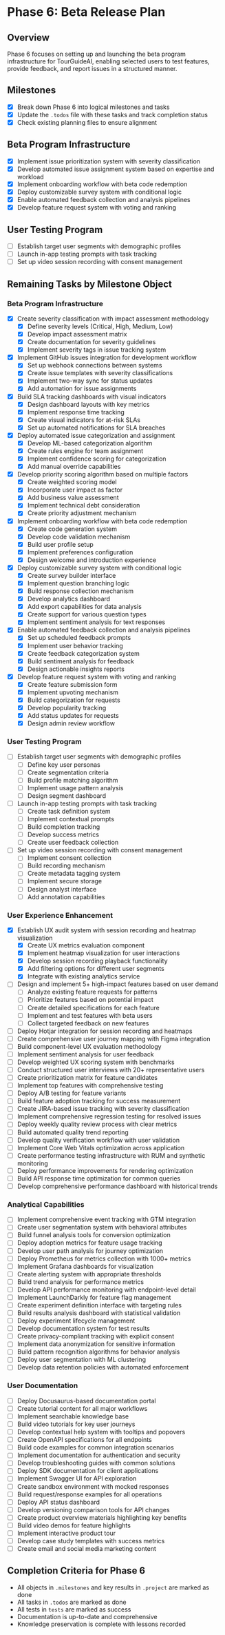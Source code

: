 # Phase 6: Beta Release Plan

## Overview
Phase 6 focuses on setting up and launching the beta program infrastructure for TourGuideAI, enabling selected users to test features, provide feedback, and report issues in a structured manner.

## Milestones

- [X] Break down Phase 6 into logical milestones and tasks
- [X] Update the `.todos` file with these tasks and track completion status
- [X] Check existing planning files to ensure alignment

## Beta Program Infrastructure

- [X] Implement issue prioritization system with severity classification
- [X] Develop automated issue assignment system based on expertise and workload
- [X] Implement onboarding workflow with beta code redemption
- [X] Deploy customizable survey system with conditional logic
- [X] Enable automated feedback collection and analysis pipelines
- [X] Develop feature request system with voting and ranking

## User Testing Program

- [ ] Establish target user segments with demographic profiles
- [ ] Launch in-app testing prompts with task tracking
- [ ] Set up video session recording with consent management

## Remaining Tasks by Milestone Object

### Beta Program Infrastructure
- [X] Create severity classification with impact assessment methodology
  - [X] Define severity levels (Critical, High, Medium, Low)
  - [X] Develop impact assessment matrix
  - [X] Create documentation for severity guidelines
  - [X] Implement severity tags in issue tracking system

- [X] Implement GitHub issues integration for development workflow
  - [X] Set up webhook connections between systems
  - [X] Create issue templates with severity classifications
  - [X] Implement two-way sync for status updates
  - [X] Add automation for issue assignments

- [X] Build SLA tracking dashboards with visual indicators
  - [X] Design dashboard layouts with key metrics
  - [X] Implement response time tracking
  - [X] Create visual indicators for at-risk SLAs
  - [X] Set up automated notifications for SLA breaches

- [X] Deploy automated issue categorization and assignment
  - [X] Develop ML-based categorization algorithm
  - [X] Create rules engine for team assignment
  - [X] Implement confidence scoring for categorization
  - [X] Add manual override capabilities

- [X] Develop priority scoring algorithm based on multiple factors
  - [X] Create weighted scoring model
  - [X] Incorporate user impact as factor
  - [X] Add business value assessment
  - [X] Implement technical debt consideration
  - [X] Create priority adjustment mechanism

- [X] Implement onboarding workflow with beta code redemption
  - [X] Create code generation system
  - [X] Develop code validation mechanism
  - [X] Build user profile setup
  - [X] Implement preferences configuration
  - [X] Design welcome and introduction experience

- [X] Deploy customizable survey system with conditional logic
  - [X] Create survey builder interface
  - [X] Implement question branching logic
  - [X] Build response collection mechanism
  - [X] Develop analytics dashboard
  - [X] Add export capabilities for data analysis
  - [X] Create support for various question types
  - [X] Implement sentiment analysis for text responses

- [X] Enable automated feedback collection and analysis pipelines
  - [X] Set up scheduled feedback prompts
  - [X] Implement user behavior tracking
  - [X] Create feedback categorization system
  - [X] Build sentiment analysis for feedback
  - [X] Design actionable insights reports

- [X] Develop feature request system with voting and ranking
  - [X] Create feature submission form
  - [X] Implement upvoting mechanism
  - [X] Build categorization for requests
  - [X] Develop popularity tracking
  - [X] Add status updates for requests
  - [X] Design admin review workflow

### User Testing Program
- [ ] Establish target user segments with demographic profiles
  - [ ] Define key user personas
  - [ ] Create segmentation criteria
  - [ ] Build profile matching algorithm
  - [ ] Implement usage pattern analysis
  - [ ] Design segment dashboard

- [ ] Launch in-app testing prompts with task tracking
  - [ ] Create task definition system
  - [ ] Implement contextual prompts
  - [ ] Build completion tracking
  - [ ] Develop success metrics
  - [ ] Create user feedback collection

- [ ] Set up video session recording with consent management
  - [ ] Implement consent collection
  - [ ] Build recording mechanism
  - [ ] Create metadata tagging system
  - [ ] Implement secure storage
  - [ ] Design analyst interface
  - [ ] Add annotation capabilities

### User Experience Enhancement
- [X] Establish UX audit system with session recording and heatmap visualization
  - [X] Create UX metrics evaluation component
  - [X] Implement heatmap visualization for user interactions
  - [X] Develop session recording playback functionality
  - [X] Add filtering options for different user segments
  - [X] Integrate with existing analytics service
- [ ] Design and implement 5+ high-impact features based on user demand
  - [ ] Analyze existing feature requests for patterns
  - [ ] Prioritize features based on potential impact
  - [ ] Create detailed specifications for each feature
  - [ ] Implement and test features with beta users
  - [ ] Collect targeted feedback on new features
- [ ] Deploy Hotjar integration for session recording and heatmaps
- [ ] Create comprehensive user journey mapping with Figma integration
- [ ] Build component-level UX evaluation methodology
- [ ] Implement sentiment analysis for user feedback
- [ ] Develop weighted UX scoring system with benchmarks
- [ ] Conduct structured user interviews with 20+ representative users
- [ ] Create prioritization matrix for feature candidates
- [ ] Implement top features with comprehensive testing
- [ ] Deploy A/B testing for feature variants
- [ ] Build feature adoption tracking for success measurement
- [ ] Create JIRA-based issue tracking with severity classification
- [ ] Implement comprehensive regression testing for resolved issues
- [ ] Deploy weekly quality review process with clear metrics
- [ ] Build automated quality trend reporting
- [ ] Develop quality verification workflow with user validation
- [ ] Implement Core Web Vitals optimization across application
- [ ] Create performance testing infrastructure with RUM and synthetic monitoring
- [ ] Deploy performance improvements for rendering optimization
- [ ] Build API response time optimization for common queries
- [ ] Develop comprehensive performance dashboard with historical trends

### Analytical Capabilities
- [ ] Implement comprehensive event tracking with GTM integration
- [ ] Create user segmentation system with behavioral attributes
- [ ] Build funnel analysis tools for conversion optimization
- [ ] Deploy adoption metrics for feature usage tracking
- [ ] Develop user path analysis for journey optimization
- [ ] Deploy Prometheus for metrics collection with 1000+ metrics
- [ ] Implement Grafana dashboards for visualization
- [ ] Create alerting system with appropriate thresholds
- [ ] Build trend analysis for performance metrics
- [ ] Develop API performance monitoring with endpoint-level detail
- [ ] Implement LaunchDarkly for feature flag management
- [ ] Create experiment definition interface with targeting rules
- [ ] Build results analysis dashboard with statistical validation
- [ ] Deploy experiment lifecycle management
- [ ] Develop documentation system for test results
- [ ] Create privacy-compliant tracking with explicit consent
- [ ] Implement data anonymization for sensitive information
- [ ] Build pattern recognition algorithms for behavior analysis
- [ ] Deploy user segmentation with ML clustering
- [ ] Develop data retention policies with automated enforcement

### User Documentation
- [ ] Deploy Docusaurus-based documentation portal
- [ ] Create tutorial content for all major workflows
- [ ] Implement searchable knowledge base
- [ ] Build video tutorials for key user journeys
- [ ] Develop contextual help system with tooltips and popovers
- [ ] Create OpenAPI specifications for all endpoints
- [ ] Build code examples for common integration scenarios
- [ ] Implement documentation for authentication and security
- [ ] Develop troubleshooting guides with common solutions
- [ ] Deploy SDK documentation for client applications
- [ ] Implement Swagger UI for API exploration
- [ ] Create sandbox environment with mocked responses
- [ ] Build request/response examples for all operations
- [ ] Deploy API status dashboard
- [ ] Develop versioning comparison tools for API changes
- [ ] Create product overview materials highlighting key benefits
- [ ] Build video demos for feature highlights
- [ ] Implement interactive product tour
- [ ] Develop case study templates with success metrics
- [ ] Create email and social media marketing content

## Completion Criteria for Phase 6
- All objects in `.milestones` and key results in `.project` are marked as done
- All tasks in `.todos` are marked as done
- All tests in `tests` are marked as success
- Documentation is up-to-date and comprehensive
- Knowledge preservation is complete with lessons recorded 
